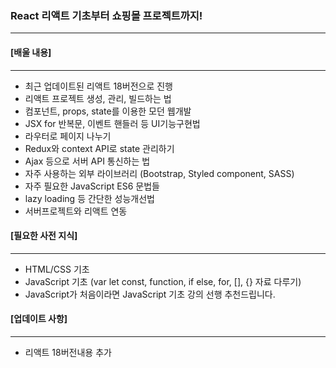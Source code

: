 ### React 리액트 기초부터 쇼핑몰 프로젝트까지!
---


#### [배울 내용]
---

- 최근 업데이트된 리액트 18버전으로 진행 
- 리액트 프로젝트 생성, 관리, 빌드하는 법
- 컴포넌트, props, state를 이용한 모던 웹개발 
- JSX for 반복문, 이벤트 핸들러 등 UI기능구현법
- 라우터로 페이지 나누기
- Redux와 context API로 state 관리하기
- Ajax 등으로 서버 API 통신하는 법
- 자주 사용하는 외부 라이브러리 (Bootstrap, Styled component, SASS)
- 자주 필요한 JavaScript ES6 문법들
- lazy loading 등 간단한 성능개선법
- 서버프로젝트와 리액트 연동


#### [필요한 사전 지식]
---

- HTML/CSS 기초 
- JavaScript 기초 (var let const, function, if else, for, [], {} 자료 다루기)
- JavaScript가 처음이라면 JavaScript 기초 강의 선행 추천드립니다. 


#### [업데이트 사항]
---

- 리액트 18버전내용 추가